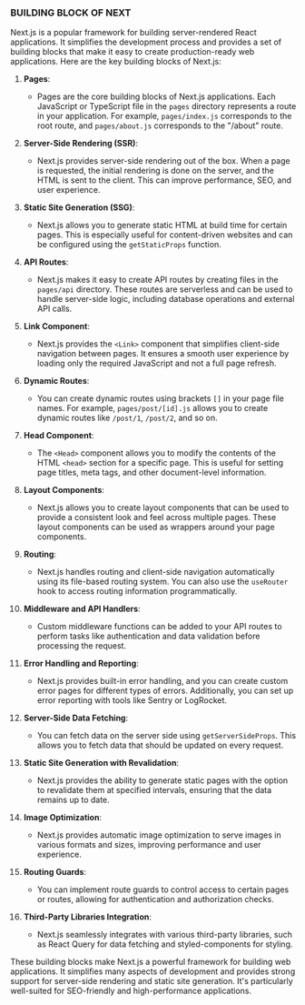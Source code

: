 ### BUILDING BLOCK OF NEXT

Next.js is a popular framework for building server-rendered React applications. It simplifies the development process and provides a set of building blocks that make it easy to create production-ready web applications. Here are the key building blocks of Next.js:

1. **Pages**:
   - Pages are the core building blocks of Next.js applications. Each JavaScript or TypeScript file in the `pages` directory represents a route in your application. For example, `pages/index.js` corresponds to the root route, and `pages/about.js` corresponds to the "/about" route.

2. **Server-Side Rendering (SSR)**:
   - Next.js provides server-side rendering out of the box. When a page is requested, the initial rendering is done on the server, and the HTML is sent to the client. This can improve performance, SEO, and user experience.

3. **Static Site Generation (SSG)**:
   - Next.js allows you to generate static HTML at build time for certain pages. This is especially useful for content-driven websites and can be configured using the `getStaticProps` function.

4. **API Routes**:
   - Next.js makes it easy to create API routes by creating files in the `pages/api` directory. These routes are serverless and can be used to handle server-side logic, including database operations and external API calls.

5. **Link Component**:
   - Next.js provides the `<Link>` component that simplifies client-side navigation between pages. It ensures a smooth user experience by loading only the required JavaScript and not a full page refresh.

6. **Dynamic Routes**:
   - You can create dynamic routes using brackets `[]` in your page file names. For example, `pages/post/[id].js` allows you to create dynamic routes like `/post/1`, `/post/2`, and so on.

7. **Head Component**:
   - The `<Head>` component allows you to modify the contents of the HTML `<head>` section for a specific page. This is useful for setting page titles, meta tags, and other document-level information.

8. **Layout Components**:
   - Next.js allows you to create layout components that can be used to provide a consistent look and feel across multiple pages. These layout components can be used as wrappers around your page components.

9. **Routing**:
   - Next.js handles routing and client-side navigation automatically using its file-based routing system. You can also use the `useRouter` hook to access routing information programmatically.

10. **Middleware and API Handlers**:
    - Custom middleware functions can be added to your API routes to perform tasks like authentication and data validation before processing the request.

11. **Error Handling and Reporting**:
    - Next.js provides built-in error handling, and you can create custom error pages for different types of errors. Additionally, you can set up error reporting with tools like Sentry or LogRocket.

12. **Server-Side Data Fetching**:
    - You can fetch data on the server side using `getServerSideProps`. This allows you to fetch data that should be updated on every request.

13. **Static Site Generation with Revalidation**:
    - Next.js provides the ability to generate static pages with the option to revalidate them at specified intervals, ensuring that the data remains up to date.

14. **Image Optimization**:
    - Next.js provides automatic image optimization to serve images in various formats and sizes, improving performance and user experience.

15. **Routing Guards**:
    - You can implement route guards to control access to certain pages or routes, allowing for authentication and authorization checks.

16. **Third-Party Libraries Integration**:
    - Next.js seamlessly integrates with various third-party libraries, such as React Query for data fetching and styled-components for styling.

These building blocks make Next.js a powerful framework for building web applications. It simplifies many aspects of development and provides strong support for server-side rendering and static site generation. It's particularly well-suited for SEO-friendly and high-performance applications.